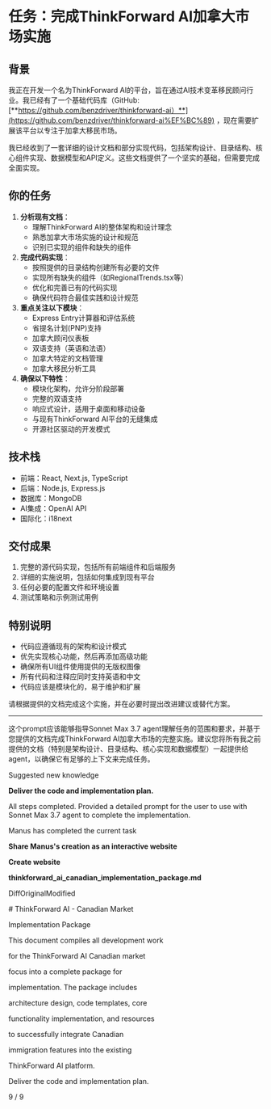 # 任务：完成ThinkForward AI加拿大市场实施

## **背景**

我正在开发一个名为ThinkForward AI的平台，旨在通过AI技术变革移民顾问行业。我已经有了一个基础代码库（GitHub: [**https://github.com/benzdriver/thinkforward-ai）**](https://github.com/benzdriver/thinkforward-ai%EF%BC%89) ，现在需要扩展该平台以专注于加拿大移民市场。

我已经收到了一套详细的设计文档和部分实现代码，包括架构设计、目录结构、核心组件实现、数据模型和API定义。这些文档提供了一个坚实的基础，但需要完成全面实现。

## **你的任务**

1. **分析现有文档**：
    - 理解ThinkForward AI的整体架构和设计理念
    - 熟悉加拿大市场实施的设计和规范
    - 识别已实现的组件和缺失的组件
2. **完成代码实现**：
    - 按照提供的目录结构创建所有必要的文件
    - 实现所有缺失的组件（如RegionalTrends.tsx等）
    - 优化和完善已有的代码实现
    - 确保代码符合最佳实践和设计规范
3. **重点关注以下模块**：
    - Express Entry计算器和评估系统
    - 省提名计划(PNP)支持
    - 加拿大顾问仪表板
    - 双语支持（英语和法语）
    - 加拿大特定的文档管理
    - 加拿大移民分析工具
4. **确保以下特性**：
    - 模块化架构，允许分阶段部署
    - 完整的双语支持
    - 响应式设计，适用于桌面和移动设备
    - 与现有ThinkForward AI平台的无缝集成
    - 开源社区驱动的开发模式

## **技术栈**

- 前端：React, Next.js, TypeScript
- 后端：Node.js, Express.js
- 数据库：MongoDB
- AI集成：OpenAI API
- 国际化：i18next

## **交付成果**

1. 完整的源代码实现，包括所有前端组件和后端服务
2. 详细的实施说明，包括如何集成到现有平台
3. 任何必要的配置文件和环境设置
4. 测试策略和示例测试用例

## **特别说明**

- 代码应遵循现有的架构和设计模式
- 优先实现核心功能，然后再添加高级功能
- 确保所有UI组件使用提供的无版权图像
- 所有代码和注释应同时支持英语和中文
- 代码应该是模块化的，易于维护和扩展

请根据提供的文档完成这个实施，并在必要时提出改进建议或替代方案。

---

这个prompt应该能够指导Sonnet Max 3.7 agent理解任务的范围和要求，并基于您提供的文档完成ThinkForward AI加拿大市场的完整实施。建议您将所有我之前提供的文档（特别是架构设计、目录结构、核心实现和数据模型）一起提供给agent，以确保它有足够的上下文来完成任务。

Suggested new knowledge

**Deliver the code and implementation plan.**

All steps completed. Provided a detailed prompt for the user to use with Sonnet Max 3.7 agent to complete the implementation.

Manus has completed the current task

**Share Manus's creation as an interactive website**

**Create website**

**thinkforward_ai_canadian_implementation_package.md**

DiffOriginalModified

# ThinkForward AI - Canadian Market

Implementation Package

This document compiles all development work

for the ThinkForward AI Canadian market

focus into a complete package for

implementation. The package includes

architecture design, code templates, core

functionality implementation, and resources

to successfully integrate Canadian

immigration features into the existing

ThinkForward AI platform.

Deliver the code and implementation plan.

9 / 9